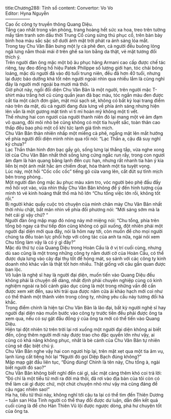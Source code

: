 title:Chương288: Tính sổ
content:
Convertor: Vo Vo<br>Editor: Hyna Nguyễn<br>—————–<br>Cao ốc công ty truyền thông Quang Diệu.<br>Tầng cao nhất trong văn phòng, trang hoàng hết sức xa hoa, treo trên tường mấy tấm tranh sơn dầu thời Trung Cổ cùng sừng thú phục cổ, trên bàn bày bình hoa màu sắc sặc sỡ dưới ánh mặt trời phát ra ánh sáng lóa mắt.<br>Trong tay Chu Văn Bân bưng một ly cà phê đen, cả người đều buông lỏng ngã lưng nằm thoải mái ở trên ghế sa lon bằng da thật, vẻ mặt tương đối thích ý.<br>Trên người đàn ông mặc một bộ âu phục hãng Armani cao cấp được chế tác riêng, tay đeo đồng hồ hiệu Patek Philippe số lượng giới hạn, tóc chải bóng loáng, mặc dù người đã vào độ tuổi trung niên, đều đã hơn 40 tuổi, nhưng lại được bảo dưỡng khá tốt nên người ngoài nhìn qua nhiều lắm là cũng nghỉ đây là người mới ngoài ba mươi mà thôi.<br>Giờ phút này, ngồi đối diện Chu Văn Bân là một người, trên người mặc T-shirt màu trắng hơi cũ cùng quần jean đã bạc màu, tóc ngắn màu đen được cắt tỉa một cách đơn giản, mặt mũi sạch sẽ, không có bất kỳ loại trang điểm nào trên da mặt, dù cả người đang đưa lưng về phía ánh sáng nhưng hiện lên vẫn là một gương mặt tinh vi tỉ mỉ hoàn mỹ không một tì vết.<br>Thế nhưng hai con ngươi của người thanh niên đó lại mang một vẻ ảm đạm vô quang, đôi môi nhỏ bé cũng không có một tia huyết sắc, toàn thân cao thấp đều bao phủ một cổ khí tức lạnh giá tĩnh mịch.<br>Chu Văn Bân thản nhiên nhấp một miếng cà phê, ngẩng mặt lên mắt hướng về phía người đối diện mình nhìn qua rồi nói: “Lạc Thần a, cậu đã suy nghĩ kỹ chưa?”<br>Lạc Thần thân hình đơn bạc gầy gò, sống lưng lại thẳng tắp, vừa nghe xong lời của Chu Văn Bân nhất thời sống lưng cứng ngắc run rẩy, trong con ngươi ảm đạm là hàn quang băng lạnh đến cực hạn, nhưng rất nhanh tia hàn ý kia liền bị một ánh mắt hắc ám chiếm đoạt, hóa thành một tia tuyệt vọng.<br>Lúc này, một hồi “Cốc cốc cốc” tiếng gõ cửa vang lên, cắt đứt sự tĩnh mịch bên trong phòng..<br>Một người đàn ông mặc âu phục màu xám tro, vóc người béo phệ đầu đầy mồ hôi vọt vào, vừa nhìn thấy Chu Văn Bân không để ý đến hình tượng của mình tỏ vẻ kinh hoảng thất thố mà hô lớn “Chu tổng việc lớn rồi, không tốt rồi.”<br>Bị người khác quấy cuộc trò chuyện của mình chân mày Chu Văn Bân nhất thời nhíu chặt, bất mãn nhìn về phía đối phương nói: “Mới sáng sớm mà la hét cái gì vậy chứ? “<br>Người đàn ông mập mạp đó nóng nảy mở miệng nói: “Chu tổng, phía trên tổng bộ ngay cả thư tiếp đón cũng không có gửi xuống, đột nhiên phái một người đại diện mới qua đây, nói là hôm nay tới, còn muốn để cho mọi người chúng ta đều toàn lực phối hợp với công tác của anh ta nữa, ngài nói xem Chu tổng làm vậy là có ý gì đây?”<br>Mặc dù thứ tự của Quang Diệu trong Hoàn Cầu là ở vị trí cuối cùng, nhưng dù sao cũng là một trong những công ty nằm dưới cờ của Hoàn Cầu, có thể được dựa lưng vào cây đại thụ tốt để hóng mát, so sánh với các công ty kinh doanh nhỏ khác vẫn là thật tốt hơn nhiều. Thật giống với câu gần quan được ban lộc.<br>Vô luận là nghệ sĩ hay là người đại diện, muốn tiến vào Quang Diệu đều không phải là chuyện dễ dàng, nhất định phải chuyên nghiệp cùng có kinh nghiệm ngoài ra bối cảnh giáo dục cũng là một trong những vấn đề cần được xem xét đến, sau khi trải qua được năm cửa ải khảo hạch mới coi như có thể thành một thành viên trong công ty, những yêu cầu này tương đối hà khắc.<br>Trọng điểm chính là hiện tại Chu Văn Bân là lão đại, bất kỳ người nghệ sĩ hay người đại diện nào muốn bước vào công ty trước tiên đều phải được ông ta xem qua, nếu có sự gật đầu đồng ý của ông ta mới có thể tiến vào Quang Diệu.<br>Hiện tại đột nhiên từ trên trời lại rơi xuống một người đại diện không ai biết đến, cộng thêm người mới này được trao cho đặc quyền lớn như vậy, ai cũng có khả năng không phục, nhất là bè cánh của Chu Văn Bân tự nhiên cũng sẽ đặc biệt chú ý.<br>Chu Văn Bân nghe vậy hai con ngươi híp lại, trên mặt xẹt qua một tia âm vụ, lạnh lùng cất tiếng hỏi lại “Người đó gọi Diệp Bạch đúng không?”<br>Mập mạp gật đầu liên tục, “Đúng đúng! Chính là tên này, Chu tổng à, ngài biết người đó sao?”<br>Chu Văn Bân không biết nghĩ đến cái gì, sắc mặt càng thêm khó coi trả lời: “Đó chỉ là một tiểu tử mới ra đời mà thôi, đã rơi vào địa bàn của tôi còn có thể làm cái gì được chứ, một chút chuyện nhỏ như vậy mà cũng đáng để cậu ngạc nhiên sao!”<br>Ha ha, tiểu tử thúi này, không nghĩ tới cậu ta lại có thể tìm đến Thiên Dương – tuần san Hỏa Tinh người có thể thay đổi được dư luận, dẫn đến kết quả cuối cùng là để cho Hàn Thiên Vũ lội được ngược dòng, phá hư chuyện tốt của ông ta.
